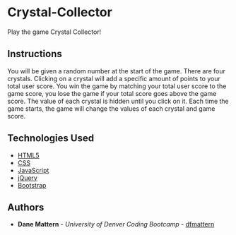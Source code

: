 # Crystal-Collector
Play the game Crystal Collector!

## Instructions
You will be given a random number at the start of the game. There are four crystals. Clicking on a
crystal will add a specific amount of points to your total user score. You win the game by matching your
total user score to the game score, you lose the game if your total score goes above the game score. The
value of each crystal is hidden until you click on it. Each time the game starts, the game will change
the values of each crystal and game score.

## Technologies Used
- [HTML5](https://developer.mozilla.org/en-US/docs/Web/Guide/HTML/HTML5)
- [CSS](https://developer.mozilla.org/en-US/docs/Web/CSS)
- [JavaScript](https://developer.mozilla.org/en-US/docs/Web/JavaScript)
- [jQuery](https://api.jquery.com/)
- [Bootstrap](https://getbootstrap.com/docs/4.0/getting-started/introduction/)

## Authors
- **Dane Mattern** - *University of Denver Coding Bootcamp* - [dfmattern](https://github.com/dfmattern)

